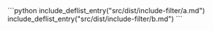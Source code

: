 <dl>
```python
include_deflist_entry("src/dist/include-filter/a.md")
include_deflist_entry("src/dist/include-filter/b.md")
```
</dl>
